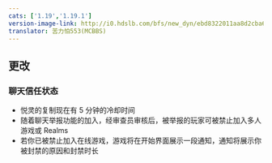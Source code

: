 ```yaml
---
cats: ['1.19','1.19.1']
version-image-link: http://i0.hdslb.com/bfs/new_dyn/ebd8322011aa8d2cba6bb768c1e3f82d558830935.png
translator: 苦力怕553(MCBBS)
---
```

## 更改
### 聊天信任状态
* 悦灵的复制现在有 5 分钟的冷却时间
* 随着聊天举报功能的加入，经审查员审核后，被举报的玩家可被禁止加入多人游戏或 Realms
* 若你已被禁止加入在线游戏，游戏将在开始界面展示一段通知，通知将展示你被封禁的原因和封禁时长